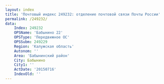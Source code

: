 ```yaml
---
layout: index
title: 'Почтовый индекс 249232: отделение почтовой связи Почты России'
permalink: /249232/
data:
    Index: 249232
    OPSName: 'Бабынино 22'
    OPSType: 'Передвижное ОС'
    OPSSubm: 249229
    Region: 'Калужская область'
    Autonom: ''
    Area: 'Бабынинский район'
    City: Бабынино
    City1: ''
    ActDate: '20150716'
    IndexOld: ''
---
```

